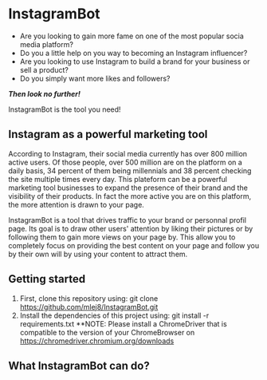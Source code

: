 # InstagramBot
- Are you looking to gain more fame on one of the most popular socia media platform?
- Do you a little help on you way to becoming an Instagram influencer?
- Are you looking to use Instagram to build a brand for your business or sell a product?
- Do you simply want more likes and followers?

___Then look no further!___

InstagramBot is the tool you need!

## Instagram as a powerful marketing tool

According to Instagram, their social media currently has over 800 million active users. Of those people, over 500 million are on the platform on a daily basis, 34 percent of them being millennials and 38 percent checking the site multiple times every day. This plateform can be a powerful marketing tool businesses to expand the presence of their brand and the visibility of their products. In fact the more active you are on this platform, the more attention is drawn to your page. 

InstagramBot is a tool that drives traffic to your brand or personnal profil page. Its goal is to draw other users' attention by liking their pictures or by following them to gain more views on your page by. This allow you to completely focus on providing the best content on your page and follow you by their own will by using your content to attract them.

## Getting started
1. First, clone this repository using: git clone https://github.com/mlej8/InstagramBot.git
2. Install the dependencies of this project using: git install -r requirements.txt
**NOTE: Please install a ChromeDriver that is compatible to the version of your ChromeBrowser on https://chromedriver.chromium.org/downloads

## What InstagramBot can do?
